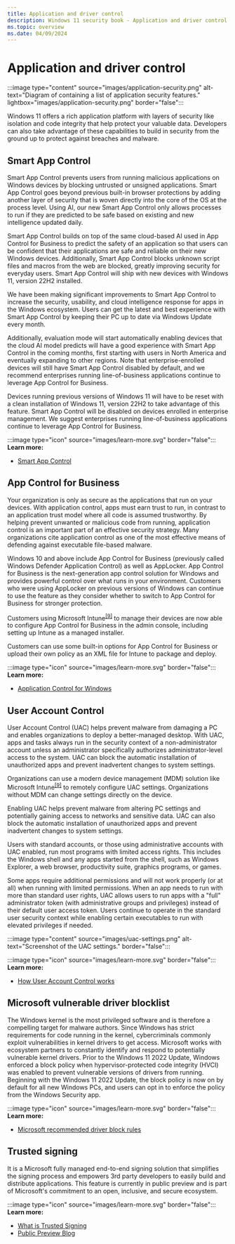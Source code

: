 ```yaml
---
title: Application and driver control
description: Windows 11 security book - Application and driver control.
ms.topic: overview
ms.date: 04/09/2024
---
```


# Application and driver control

:::image type="content" source="images/application-security.png" alt-text="Diagram of containing a list of application security features." lightbox="images/application-security.png" border="false":::

Windows 11 offers a rich application platform with layers of security like isolation and code integrity that help protect your valuable data. Developers can also take advantage of these
capabilities to build in security from the ground up to protect against breaches and malware.

## Smart App Control

Smart App Control prevents users from running malicious applications on Windows devices by blocking untrusted or unsigned applications. Smart App Control goes beyond previous built-in browser protections by adding another layer of security that is woven directly into the core of the OS at the process level. Using AI, our new Smart App Control only allows processes to run if they are predicted to be safe based on existing and new intelligence updated daily.

Smart App Control builds on top of the same cloud-based AI used in App Control for Business to predict the safety of an application so that users can be confident that their applications are safe and reliable on their new Windows devices. Additionally, Smart App Control blocks unknown script files and macros from the web are blocked, greatly improving security for everyday users.
Smart App Control will ship with new devices with Windows 11, version 22H2 installed.

We have been making significant improvements to Smart App Control to increase the security, usability, and cloud intelligence response for apps in the Windows ecosystem. Users can get the latest and best experience with Smart App Control by keeping their PC up to date via Windows Update every month.

Additionally, evaluation mode will start automatically enabling devices that the cloud AI model predicts will have a good experience with Smart App Control in the coming months, first starting with users in North America and eventually expanding to other regions. Note that enterprise-enrolled devices will still have Smart App Control disabled by default, and we recommend enterprises running line-of-business applications continue to leverage App Control for Business.

Devices running previous versions of Windows 11 will have to be reset with a clean installation of Windows 11, version 22H2 to take advantage of this feature. Smart App Control will be disabled on devices enrolled in enterprise management. We suggest enterprises running line-of-business applications continue to leverage App Control for Business.

:::image type="icon" source="images/learn-more.svg" border="false"::: **Learn more:**

- [Smart App Control](/windows/apps/develop/smart-app-control/overview)

## App Control for Business

Your organization is only as secure as the applications that run on your devices. With application control, apps must earn trust to run, in contrast to an application trust model where all code is assumed trustworthy. By helping prevent unwanted or malicious code from running, application control is an important part of an effective security strategy. Many organizations cite application control as one of the most effective means of defending against executable file-based malware.

Windows 10 and above include App Control for Business (previously called Windows Defender Application Control) as well as AppLocker. App Control for Business is the next-generation app control solution for Windows and provides powerful control over what runs in your environment. Customers who were using AppLocker on previous versions of Windows can continue to use the feature as they consider whether to switch to App Control for Business for stronger protection.

Customers using Microsoft Intune<sup>[\[9\]](conclusion.md#footnote9)</sup> to manage their devices are now able to configure App Control for Business in the admin console, including setting up Intune as a managed installer.

Customers can use some built-in options for App Control for Business or upload their own policy as an XML file for Intune to package and deploy.

:::image type="icon" source="images/learn-more.svg" border="false"::: **Learn more:**

- [Application Control for Windows](/windows/security/application-security/application-control/windows-defender-application-control/wdac)

## User Account Control

User Account Control (UAC) helps prevent malware from damaging a PC and enables organizations to deploy a better-managed desktop. With UAC, apps and tasks always run in the security context of a non-administrator account unless an administrator specifically authorizes administrator-level access to the system. UAC can block the automatic installation of unauthorized apps and prevent inadvertent changes to system settings.

Organizations can use a modern device management (MDM) solution like Microsoft Intune<sup>[\[9\]](conclusion.md#footnote9)</sup> to remotely configure UAC settings. Organizations without MDM can change settings directly
on the device.

Enabling UAC helps prevent malware from altering PC settings and potentially gaining access to networks and sensitive data. UAC can also block the automatic installation of unauthorized
apps and prevent inadvertent changes to system settings.

Users with standard accounts, or those using administrative accounts with UAC enabled, run most programs with limited access rights. This includes the Windows shell and any apps started from the shell, such as Windows Explorer, a web browser, productivity suite, graphics programs, or games.

Some apps require additional permissions and will not work properly (or at all) when running with limited permissions. When an app needs to run with more than standard user rights, UAC allows users to run apps with a "full" administrator token (with administrative groups and privileges) instead of their default user access token. Users continue to operate in the standard user security context while enabling certain executables to run with elevated privileges if needed.

:::image type="content" source="images/uac-settings.png" alt-text="Screenshot of the UAC settings." border="false":::

:::image type="icon" source="images/learn-more.svg" border="false"::: **Learn more:**

- [How User Account Control works](/windows/security/identity-protection/user-account-control/how-user-account-control-works)

## Microsoft vulnerable driver blocklist

The Windows kernel is the most privileged software and is therefore a compelling target for malware authors. Since Windows has strict requirements for code running in the kernel, cybercriminals commonly exploit vulnerabilities in kernel drivers to get access. Microsoft works with ecosystem partners to constantly identify and respond to potentially vulnerable kernel drivers. Prior to the Windows 11 2022 Update, Windows enforced a block policy when hypervisor-protected code integrity (HVCI) was enabled to prevent vulnerable versions of drivers from running. Beginning with the Windows 11 2022 Update, the block policy is now on by default for all new Windows PCs, and users can opt in to enforce the policy from the Windows Security app.

:::image type="icon" source="images/learn-more.svg" border="false"::: **Learn more:**

- [Microsoft recommended driver block rules](/windows/security/threat-protection/windows-defender-application-control/microsoft-recommended-driver-block-rules)

## Trusted signing

It is a Microsoft fully managed end-to-end signing solution that simplifies the signing process and empowers 3rd party developers to easily build and distribute applications. This feature is currently in public preview and is part of Microsoft's commitment to an open, inclusive, and secure ecosystem.

:::image type="icon" source="images/learn-more.svg" border="false"::: **Learn more:**

- [What is Trusted Signing](/azure/trusted-signing/overview)
- [Public Preview Blog](https://techcommunity.microsoft.com/t5/security-compliance-and-identity/trusted-signing-is-in-public-preview/ba-p/4103457)
